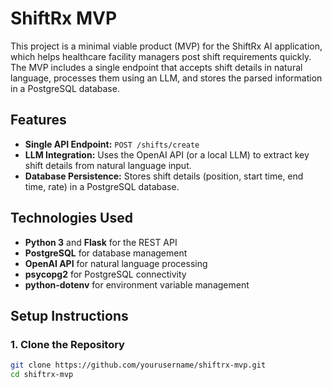 # ShiftRx MVP

This project is a minimal viable product (MVP) for the ShiftRx AI application, which helps healthcare facility managers post shift requirements quickly. The MVP includes a single endpoint that accepts shift details in natural language, processes them using an LLM, and stores the parsed information in a PostgreSQL database.

## Features

- **Single API Endpoint:** `POST /shifts/create`
- **LLM Integration:** Uses the OpenAI API (or a local LLM) to extract key shift details from natural language input.
- **Database Persistence:** Stores shift details (position, start time, end time, rate) in a PostgreSQL database.

## Technologies Used

- **Python 3** and **Flask** for the REST API
- **PostgreSQL** for database management
- **OpenAI API**  for natural language processing
- **psycopg2** for PostgreSQL connectivity
- **python-dotenv** for environment variable management

## Setup Instructions

### 1. Clone the Repository

```bash
git clone https://github.com/yourusername/shiftrx-mvp.git
cd shiftrx-mvp
```
